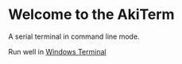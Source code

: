 ﻿# Welcome to the AkiTerm

A serial terminal in command line mode.

Run well in [Windows Terminal](https://github.com/Microsoft/Terminal)

